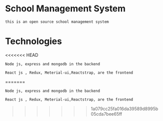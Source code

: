 # School Management System 
    this is an open source school management system 
# Technologies
<<<<<<< HEAD

    Node js, express and mongodb in the backend

    React js , Redux, Meterial-ui,Reactstrap, are the frontend

=======
    
    Node js, express and mongodb in the backend
 
    React js , Redux, Meterial-ui,Reactstrap, are the frontend
    
>>>>>>> 1a079cc25fa016da39589d8995b05cda7bee65ff


